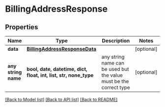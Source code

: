 # BillingAddressResponse


## Properties
Name | Type | Description | Notes
------------ | ------------- | ------------- | -------------
**data** | [**BillingAddressResponseData**](BillingAddressResponseData.md) |  | [optional] 
**any string name** | **bool, date, datetime, dict, float, int, list, str, none_type** | any string name can be used but the value must be the correct type | [optional]

[[Back to Model list]](../README.md#documentation-for-models) [[Back to API list]](../README.md#documentation-for-api-endpoints) [[Back to README]](../README.md)


